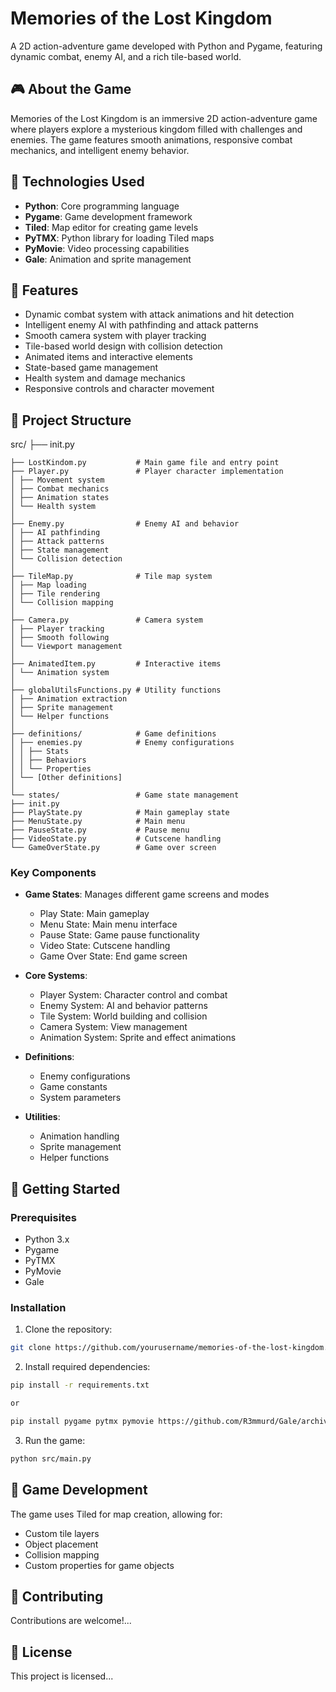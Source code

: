# Memories of the Lost Kingdom

A 2D action-adventure game developed with Python and Pygame, featuring dynamic combat, enemy AI, and a rich tile-based world.

## 🎮 About the Game

Memories of the Lost Kingdom is an immersive 2D action-adventure game where players explore a mysterious kingdom filled with challenges and enemies. The game features smooth animations, responsive combat mechanics, and intelligent enemy behavior.

## 🎯 Technologies Used

- **Python**: Core programming language
- **Pygame**: Game development framework
- **Tiled**: Map editor for creating game levels
- **PyTMX**: Python library for loading Tiled maps
- **PyMovie**: Video processing capabilities
- **Gale**: Animation and sprite management

## 🎯 Features

- Dynamic combat system with attack animations and hit detection
- Intelligent enemy AI with pathfinding and attack patterns
- Smooth camera system with player tracking
- Tile-based world design with collision detection
- Animated items and interactive elements
- State-based game management
- Health system and damage mechanics
- Responsive controls and character movement

## 📁 Project Structure
src/
    ├── init.py
    
    ├── LostKindom.py           # Main game file and entry point
    ├── Player.py               # Player character implementation
    │ ├── Movement system
    │ ├── Combat mechanics
    │ ├── Animation states
    │ └── Health system
    │
    ├── Enemy.py                # Enemy AI and behavior
    │ ├── AI pathfinding
    │ ├── Attack patterns
    │ ├── State management
    │ └── Collision detection
    │
    ├── TileMap.py              # Tile map system
    │ ├── Map loading
    │ ├── Tile rendering
    │ └── Collision mapping
    │
    ├── Camera.py               # Camera system
    │ ├── Player tracking
    │ ├── Smooth following
    │ └── Viewport management
    │
    ├── AnimatedItem.py         # Interactive items
    │ └── Animation system
    │
    ├── globalUtilsFunctions.py # Utility functions
    │ ├── Animation extraction
    │ ├── Sprite management
    │ └── Helper functions
    │
    ├── definitions/            # Game definitions
    │ ├── enemies.py            # Enemy configurations
    │ │ ├── Stats
    │ │ ├── Behaviors
    │ │ └── Properties
    │ └── [Other definitions]
    │
    └── states/                 # Game state management
    ├── init.py
    ├── PlayState.py            # Main gameplay state
    ├── MenuState.py            # Main menu
    ├── PauseState.py           # Pause menu
    ├── VideoState.py           # Cutscene handling
    └── GameOverState.py        # Game over screen

### Key Components

- **Game States**: Manages different game screens and modes
  - Play State: Main gameplay
  - Menu State: Main menu interface
  - Pause State: Game pause functionality
  - Video State: Cutscene handling
  - Game Over State: End game screen

- **Core Systems**:
  - Player System: Character control and combat
  - Enemy System: AI and behavior patterns
  - Tile System: World building and collision
  - Camera System: View management
  - Animation System: Sprite and effect animations

- **Definitions**:
  - Enemy configurations
  - Game constants
  - System parameters

- **Utilities**:
  - Animation handling
  - Sprite management
  - Helper functions


## 🚀 Getting Started

### Prerequisites

- Python 3.x
- Pygame
- PyTMX
- PyMovie
- Gale

### Installation

1. Clone the repository:
```bash
git clone https://github.com/yourusername/memories-of-the-lost-kingdom.git
```

2. Install required dependencies:
```bash
pip install -r requirements.txt

or

pip install pygame pytmx pymovie https://github.com/R3mmurd/Gale/archive/main.zip
```

3. Run the game:
```bash
python src/main.py
```

## 🎨 Game Development

The game uses Tiled for map creation, allowing for:
- Custom tile layers
- Object placement
- Collision mapping
- Custom properties for game objects

## 🤝 Contributing

Contributions are welcome!...

## 📝 License

This project is licensed...
